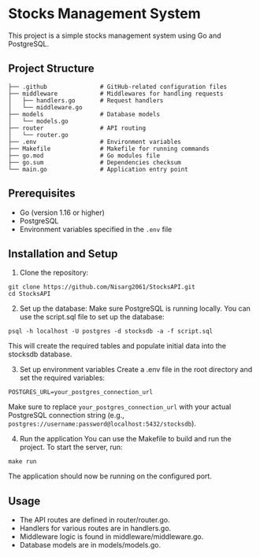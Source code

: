 # Stocks Management System
This project is a simple stocks management system using Go and PostgreSQL.

## Project Structure
```
├── .github               # GitHub-related configuration files
├── middleware            # Middlewares for handling requests
│   ├── handlers.go       # Request handlers
│   └── middleware.go
├── models                # Database models
│   └── models.go
├── router                # API routing
│   └── router.go
├── .env                  # Environment variables
├── Makefile              # Makefile for running commands
├── go.mod                # Go modules file
├── go.sum                # Dependencies checksum
└── main.go               # Application entry point
```

## Prerequisites

- Go (version 1.16 or higher)
- PostgreSQL
- Environment variables specified in the `.env` file

## Installation and Setup
1. Clone the repository:
```
git clone https://github.com/Nisarg2061/StocksAPI.git
cd StocksAPI
```

2. Set up the database:
Make sure PostgreSQL is running locally. You can use the script.sql file to set up the database:
```
psql -h localhost -U postgres -d stocksdb -a -f script.sql
```
This will create the required tables and populate initial data into the stocksdb database.

3. Set up environment variables
Create a .env file in the root directory and set the required variables:
```
POSTGRES_URL=your_postgres_connection_url
```
Make sure to replace `your_postgres_connection_url` with your actual PostgreSQL connection string (e.g., `postgres://username:password@localhost:5432/stocksdb`).

4. Run the application
You can use the Makefile to build and run the project. To start the server, run:
```
make run
```
The application should now be running on the configured port.

## Usage

- The API routes are defined in router/router.go.
- Handlers for various routes are in handlers.go.
- Middleware logic is found in middleware/middleware.go.
- Database models are in models/models.go.
